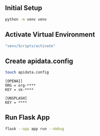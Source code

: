 ## Initial Setup

```sh
python -m venv venv
```

## Activate Virtual Environment

```sh
"venv/Scripts/activate"
```

## Create apidata.config

```sh
touch apidata.config
```

```
[OPENAI]
ORG = org-****
KEY = sk-****

[UNSPLASH]
KEY = ****
```

## Run Flask App

```sh
flask --app app run --debug
```
